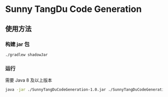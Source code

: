 # Sunny TangDu Code Generation
## 使用方法
### 构建 jar 包
```bash
./gradlew shadowJar
```

### 运行
需要 Java 8 及以上版本
```bash
java -jar ./SunnyTangDuCodeGeneration-1.0.jar ./SunnyTangDuCodeGenerationTest.xlsx > ./out.txt
```
